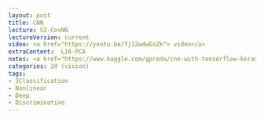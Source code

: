 ```yaml
---
layout: post
title: CNN 
lecture: S2-CovNN
lectureVersion: current
video: <a href="https://youtu.be/fj12wdwEoZk"> video</a> 
extraContent:  L16-PCA
notes: <a href="https://www.kaggle.com/gpreda/cnn-with-tensorflow-keras-for-fashion-mnist"> Keras</a> + FastAI examples 
categories: 2d (vision)
tags:
- 3Classification
- Nonlinear
- Deep
- Discriminative
---
```

